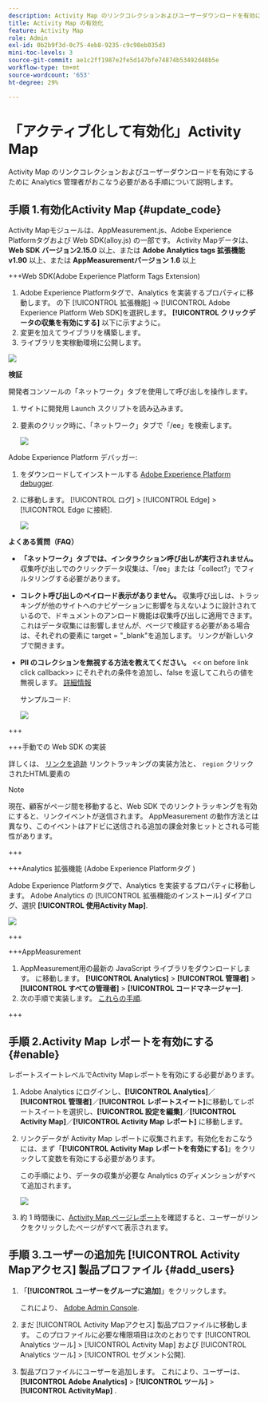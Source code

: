 ```yaml
---
description: Activity Map のリンクコレクションおよびユーザーダウンロードを有効にするために Analytics 管理者がおこなう必要がある手順について説明します。
title: Activity Map の有効化
feature: Activity Map
role: Admin
exl-id: 0b2b9f3d-0c75-4eb8-9235-c9c98eb035d3
mini-toc-levels: 3
source-git-commit: ae1c2ff1987e2fe5d147bfe74874b53492d48b5e
workflow-type: tm+mt
source-wordcount: '653'
ht-degree: 29%

---
```



# 「アクティブ化して有効化」Activity Map

Activity Map のリンクコレクションおよびユーザーダウンロードを有効にするために Analytics 管理者がおこなう必要がある手順について説明します。

## 手順 1.有効化Activity Map {#update_code}

Activity Mapモジュールは、AppMeasurement.js、Adobe Experience Platformタグおよび Web SDK(alloy.js) の一部です。 Activity Mapデータは、 **Web SDK バージョン2.15.0** 以上、または **Adobe Analytics tags 拡張機能 v1.90** 以上、または **AppMeasurementバージョン 1.6** 以上

+++Web SDK(Adobe Experience Platform Tags Extension)

1. Adobe Experience Platformタグで、Analytics を実装するプロパティに移動します。 の下 [!UICONTROL 拡張機能] -> [!UICONTROL Adobe Experience Platform Web SDK]を選択します。 **[!UICONTROL クリックデータの収集を有効にする]** 以下に示すように。
1. 変更を加えてライブラリを構築します。
1. ライブラリを実稼動環境に公開します。

![](assets/web_sdk.png)

**検証**

開発者コンソールの「ネットワーク」タブを使用して呼び出しを操作します。

1. サイトに開発用 Launch スクリプトを読み込みます。
1. 要素のクリック時に、「ネットワーク」タブで「/ee」を検索します。

   ![](assets/validation1.png)

Adobe Experience Platform デバッガー:

1. をダウンロードしてインストールする [Adobe Experience Platform debugger](https://chrome.google.com/webstore/detail/adobe-experience-platform/bfnnokhpnncpkdmbokanobigaccjkpob).
1. に移動します。 [!UICONTROL ログ] > [!UICONTROL Edge] > [!UICONTROL Edge に接続].

   ![](assets/validation2.jpg)

**よくある質問（FAQ）**

* **「ネットワーク」タブでは、インタラクション呼び出しが実行されません。**
収集呼び出しでのクリックデータ収集は、「/ee」または「collect?」でフィルタリングする必要があります。

* **コレクト呼び出しのペイロード表示がありません。**
収集呼び出しは、トラッキングが他のサイトへのナビゲーションに影響を与えないように設計されているので、ドキュメントのアンロード機能は収集呼び出しに適用できます。 これはデータ収集には影響しませんが、ページで検証する必要がある場合は、それぞれの要素に target = &quot;_blank&quot;を追加します。 リンクが新しいタブで開きます。

* **PII のコレクションを無視する方法を教えてください。**
&lt;&lt; on before link click callback>> にそれぞれの条件を追加し、false を返してこれらの値を無視します。 [詳細情報](https://experienceleague.adobe.com/docs/experience-platform/edge/fundamentals/configuring-the-sdk.html?lang=ja)

  サンプルコード:

  ![](assets/sample-code.png)

+++

+++手動での Web SDK の実装

詳しくは、 [リンクを追跡](https://experienceleague.adobe.com/docs/experience-platform/edge/data-collection/track-links.html?lang=ja) リンクトラッキングの実装方法と、 `region` クリックされたHTML要素の

>[!NOTE]
>
>現在、顧客がページ間を移動すると、Web SDK でのリンクトラッキングを有効にすると、リンクイベントが送信されます。 AppMeasurement の動作方法とは異なり、このイベントはアドビに送信される追加の課金対象ヒットとされる可能性があります。

+++

+++Analytics 拡張機能 (Adobe Experience Platformタグ )

Adobe Experience Platformタグで、Analytics を実装するプロパティに移動します。 Adobe Analytics の [!UICONTROL 拡張機能のインストール] ダイアログ、選択 **[!UICONTROL 使用Activity Map]**.

![](assets/aa_extension.png)

+++

+++AppMeasurement

1. AppMeasurement用の最新の JavaScript ライブラリをダウンロードします。
に移動します。 **[!UICONTROL Analytics]** > **[!UICONTROL 管理者]** > **[!UICONTROL すべての管理者]** > **[!UICONTROL コードマネージャー]**.
1. 次の手順で実装します。 [これらの手順](https://experienceleague.adobe.com/docs/analytics/implementation/js/overview.html?lang=ja).

+++

## 手順 2.Activity Map レポートを有効にする {#enable}

レポートスイートレベルでActivity Mapレポートを有効にする必要があります。

1. Adobe Analytics にログインし、**[!UICONTROL Analytics]**／**[!UICONTROL 管理者]**／**[!UICONTROL レポートスイート]**&#x200B;に移動してレポートスイートを選択し、**[!UICONTROL 設定を編集]**／**[!UICONTROL Activity Map]**／**[!UICONTROL Activity Map レポート]** に移動します。

1. リンクデータが Activity Map レポートに収集されます。有効化をおこなうには、まず「**[!UICONTROL Activity Map レポートを有効にする]**」をクリックして変数を有効にする必要があります。

   この手順により、データの収集が必要な Analytics のディメンションがすべて追加されます。

   ![](assets/enable.png)

1. 約 1 時間後に、[Activity Map ページレポート](/help/analyze/activity-map/activitymap-reporting-analytics.md)を確認すると、ユーザーがリンクをクリックしたページがすべて表示されます。

## 手順 3.ユーザーの追加先 [!UICONTROL Activity Mapアクセス] 製品プロファイル {#add_users}

1. 「**[!UICONTROL ユーザーをグループに追加]**」をクリックします。

   これにより、 [Adobe Admin Console](https://adminconsole.adobe.com/E2F05B3B52F54D2E0A490D44@AdobeOrg/overview).

1. まだ [!UICONTROL Activity Mapアクセス] 製品プロファイルに移動します。 このプロファイルに必要な権限項目は次のとおりです [!UICONTROL Analytics ツール] > [!UICONTROL Activity Map] および [!UICONTROL Analytics ツール] > [!UICONTROL セグメント公開].

1. 製品プロファイルにユーザーを追加します。 これにより、ユーザーは、  **[!UICONTROL Adobe Analytics]** > **[!UICONTROL ツール]** > **[!UICONTROL ActivityMap]** .

